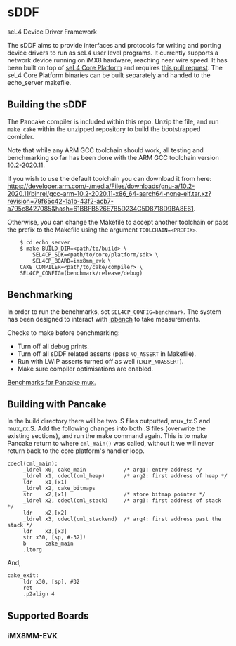 # sDDF
seL4 Device Driver Framework

The sDDF aims to provide interfaces and protocols for writing and
porting device drivers to run as seL4 user level programs. It
currently supports a network device running on iMX8 hardware, reaching
near wire speed.  It has been built on top of [seL4 Core
Platform](https://github.com/BreakawayConsulting/sel4cp) and requires
[this pull
request](https://github.com/BreakawayConsulting/sel4cp/pull/11). The
seL4 Core Platform binaries can be built separately and handed to the
echo_server makefile.

## Building the sDDF

The Pancake compiler is included within this repo. Unzip the file, and run ```make cake``` within the unzipped repository 
to build the bootstrapped comipler.

Note that while any ARM GCC toolchain should work, all testing and
benchmarking so far has been done with the ARM GCC toolchain version 10.2-2020.11.

If you wish to use the default toolchain you can download it from here:
https://developer.arm.com/-/media/Files/downloads/gnu-a/10.2-2020.11/binrel/gcc-arm-10.2-2020.11-x86_64-aarch64-none-elf.tar.xz?revision=79f65c42-1a1b-43f2-acb7-a795c8427085&hash=61BBFB526E785D234C5D8718D9BA8E61.

Otherwise, you can change the Makefile to accept another toolchain or pass the prefix
to the Makefile using the argument `TOOLCHAIN=<PREFIX>`.

```
    $ cd echo_server
    $ make BUILD_DIR=<path/to/build> \
        SEL4CP_SDK=<path/to/core/platform/sdk> \
        SEL4CP_BOARD=imx8mm_evk \
	CAKE_COMPILER=<path/to/cake/compiler> \
	SEL4CP_CONFIG=(benchmark/release/debug)
```

## Benchmarking

In order to run the benchmarks, set `SEL4CP_CONFIG=benchmark`. The
system has been designed to interact with
[ipbench](https://sourceforge.net/projects/ipbench/) to take
measurements.

Checks to make before benchmarking:
* Turn off all debug prints.
* Turn off all sDDF related asserts (pass `NO_ASSERT` in Makefile).
* Run with LWIP asserts turned off as well (`LWIP_NOASSERT`).
* Make sure compiler optimisations are enabled.

[Benchmarks for Pancake mux.](https://bit.ly/3oHrgZ4)

## Building with Pancake

In the build directory there will be two .S files outputted, mux_tx.S and mux_rx.S. Add the following changes into both .S files (overwrite the existing sections), and run the make command again. This is to make Pancake return to where ```cml_main()``` was called, without it we will never return back to the core platform's handler loop.
```
cdecl(cml_main):
     _ldrel x0, cake_main            /* arg1: entry address */
     _ldrel x1, cdecl(cml_heap)      /* arg2: first address of heap */
     ldr    x1,[x1]
     _ldrel x2, cake_bitmaps
     str    x2,[x1]                  /* store bitmap pointer */
     _ldrel x2, cdecl(cml_stack)     /* arg3: first address of stack */
     ldr    x2,[x2]
     _ldrel x3, cdecl(cml_stackend)  /* arg4: first address past the stack */
     ldr    x3,[x3]
	 str x30, [sp, #-32]!
     b      cake_main
     .ltorg
```

And, 

```
cake_exit:
     ldr x30, [sp], #32
	 ret
     .p2align 4

```

## Supported Boards

### iMX8MM-EVK

